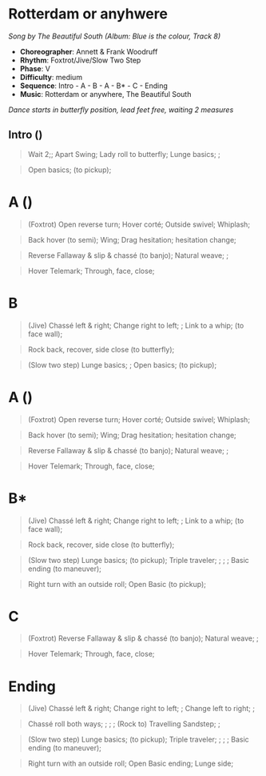 # Rotterdam or anyhwere
*Song by The Beautiful South (Album: Blue is the colour, Track 8)*

* **Choreographer**: Annett & Frank Woodruff
* **Rhythm**: Foxtrot/Jive/Slow Two Step
* **Phase**: V
* **Difficulty**: medium
* **Sequence**: Intro - A - B - A - B* - C - Ending
* **Music**: Rotterdam or anywhere, The Beautiful South

*Dance starts in butterfly position, lead feet free, waiting 2 measures*

## Intro ()

> Wait 2;; Apart Swing; Lady roll to butterfly; Lunge basics; ;

> Open basics; (to pickup);

# A ()

> (Foxtrot) Open reverse turn; Hover corté; Outside swivel; Whiplash;

> Back hover (to semi); Wing; Drag hesitation; hesitation change;

> Reverse Fallaway & slip & chassé (to banjo); Natural weave; ;

> Hover Telemark; Through, face, close;

# B

> (Jive) Chassé left & right; Change right to left; ; Link to a whip; (to face wall);

> Rock back, recover, side close (to butterfly);

> (Slow two step) Lunge basics; ; Open basics; (to pickup);


# A ()

> (Foxtrot) Open reverse turn; Hover corté; Outside swivel; Whiplash;

> Back hover (to semi); Wing; Drag hesitation; hesitation change;

> Reverse Fallaway & slip & chassé (to banjo); Natural weave; ;

> Hover Telemark; Through, face, close;

# B*

> (Jive) Chassé left & right; Change right to left; ; Link to a whip; (to face wall);

> Rock back, recover, side close (to butterfly);

> (Slow two step) Lunge basics; (to pickup); Triple traveler; ; ; ; Basic ending (to maneuver);

> Right turn with an outside roll; Open Basic (to pickup);

# C

> (Foxtrot) Reverse Fallaway & slip & chassé (to banjo); Natural weave; ;

> Hover Telemark; Through, face, close;

# Ending

> (Jive) Chassé left & right; Change right to left; ; Change left to right; ;

> Chassé roll both ways; ; ; ; (Rock to) Travelling Sandstep; ;

> (Slow two step) Lunge basics; (to pickup); Triple traveler; ; ; ; Basic ending (to maneuver);

> Right turn with an outside roll; Open Basic ending; Lunge side;
